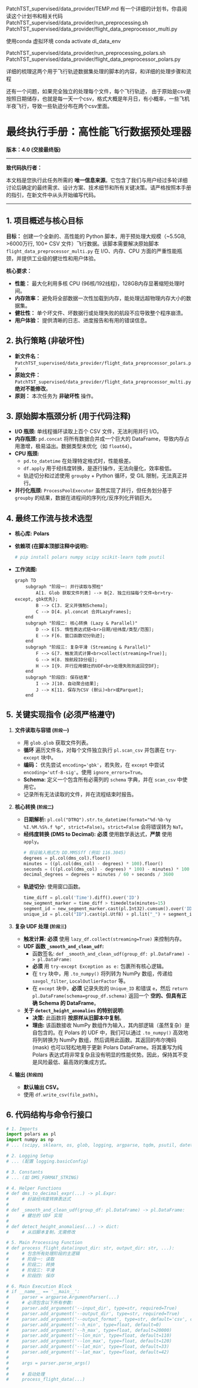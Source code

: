 PatchTST_supervised/data_provider/TEMP.md
有一个详细的计划书，你县阅读这个计划书和相关代码
PatchTST_supervised/data_provider/run_preprocessing.sh
PatchTST_supervised/data_provider/flight_data_preprocessor_multi.py

使用conda 虚拟环境 conda activate dl_data_env

PatchTST_supervised/data_provider/run_preprocessing_polars.sh
PatchTST_supervised/data_provider/flight_data_preprocessor_polars.py

详细的梳理这两个用于飞行轨迹数据集处理的脚本的内容，和详细的处理步骤和流程


还有一个问题，如果完全独立的处理每个文件，每个飞行轨迹，
由于原始是csv是按照日期储存，也就是每一天一个csv，格式大概是年月日，有小概率，一些飞机半夜飞行，导致一些轨迹分布在两个csv里面。


# **最终执行手册：高性能飞行数据预处理器**

**版本：4.0 (交接最终版)**

---

**致代码执行者：**

本文档是您执行此任务所需的 **唯一信息来源**。它包含了我们与用户经过多轮详细讨论后确定的最终需求、设计方案、技术细节和所有关键决策。请严格按照本手册的指引，在新文件中从头开始编写代码。

---

## **1. 项目概述与核心目标**

**目标：** 创建一个全新的、高性能的 Python 脚本，用于预处理大规模（~5.5GB, >6000万行, 100+ CSV 文件）飞行数据。该脚本需要解决原始脚本 `flight_data_preprocessor_multi.py` 在 I/O、内存、CPU 方面的严重性能瓶颈，并提供工业级的健壮性和用户体验。

**核心要求：**
*   **性能：** 最大化利用多核 CPU (96核/192线程)，128GB内存显著缩短处理时间。
*   **内存效率：** 避免将全部数据一次性加载到内存，能处理远超物理内存大小的数据集。
*   **健壮性：** 单个坏文件、坏数据行或处理失败的航段不应导致整个程序崩溃。
*   **用户体验：** 提供清晰的日志、进度报告和有用的错误信息。

## **2. 执行策略 (非破坏性)**

*   **新文件名：** `PatchTST_supervised/data_provider/flight_data_preprocessor_polars.py`
*   **原始文件：** `PatchTST_supervised/data_provider/flight_data_preprocessor_multi.py` **绝对不能修改**。
*   **原则：** 本次任务为 **非破坏性** 操作。

## **3. 原始脚本瓶颈分析 (用于代码注释)**

*   **I/O 瓶颈:** 单线程循环读取上百个 CSV 文件，无法利用并行 I/O。
*   **内存瓶颈:** `pd.concat` 将所有数据合并成一个巨大的 DataFrame，导致内存占用激增，极易溢出。数据类型未优化（如 `float64`）。
*   **CPU 瓶颈:**
    *   `pd.to_datetime` 在处理特定格式时，性能极差。
    *   `df.apply` 用于经纬度转换，是逐行操作，无法向量化，效率极低。
    *   轨迹切分和过滤使用 `groupby` + Python 循环，受 GIL 限制，无法真正并行。
*   **并行化瓶颈:** `ProcessPoolExecutor` 虽然实现了并行，但任务划分基于 `groupby` 的结果，数据在进程间的序列化/反序列化开销巨大。

## **4. 最终工作流与技术选型**

*   **核心库:** **Polars**
*   **依赖项 (在脚本顶部注释中说明):**
    ```python
    # pip install polars numpy scipy scikit-learn tqdm psutil
    ```

*   **工作流图:**
    ```mermaid
    graph TD
        subgraph "阶段一: 并行读取与预检"
            A[1. Glob 获取文件列表] --> B{2. 独立扫描每个文件<br>try-except, gbk优先};
            B --> C[3. 定义并强制Schema];
            C --> D[4. pl.concat 合并LazyFrames];
        end
        subgraph "阶段二: 核心转换 (Lazy & Parallel)"
            D --> E[5. 惰性表达式链<br>日期/经纬度/类型/范围];
            E --> F[6. 窗口函数切分轨迹];
        end
        subgraph "阶段三: 复杂平滑 (Streaming & Parallel)"
            F --> G[7. 触发流式计算<br>collect(streaming=True)];
            G --> H[8. 按航段ID分组];
            H --> I{9. 并行应用健壮的UDF<br>处理失败则返回空DF};
        end
        subgraph "阶段四: 保存结果"
            I --> J[10. 自动聚合结果];
            J --> K[11. 保存为CSV (默认)<br>或Parquet];
        end
    ```

## **5. 关键实现指令 (必须严格遵守)**

1.  **文件读取与容错 (`阶段一`)**
    *   用 `glob.glob` 获取文件列表。
    *   **循环** 遍历文件名，对每个文件独立执行 `pl.scan_csv` 并包裹在 `try-except` 块中。
    *   **编码：** 优先尝试 `encoding='gbk'`，若失败，在 `except` 中尝试 `encoding='utf-8-sig'`。使用 `ignore_errors=True`。
    *   **Schema:** 定义一个包含所有必需列的 `schema` 字典，并在 `scan_csv` 中使用它。
    *   记录所有无法读取的文件，并在流程结束时报告。

2.  **核心转换 (`阶段二`)**
    *   **日期解析:** `pl.col("DTRQ").str.to_datetime(format="%d-%b-%y %I.%M.%S%.f %p", strict=False)`。`strict=False` 会将错误转为 `NaT`。
    *   **经纬度转换 (DMS to Decimal):** **必须** 使用数学表达式，**严禁** 使用 `apply`。
        ```python
        # 假设输入格式为 DD.MMSSff (例如 116.3045)
        degrees = pl.col(dms_col).floor()
        minutes = ((pl.col(dms_col) - degrees) * 100).floor()
        seconds = (((pl.col(dms_col) - degrees) * 100) - minutes) * 100
        decimal_degrees = degrees + minutes / 60 + seconds / 3600
        ```
    *   **轨迹切分:** 使用窗口函数。
        ```python
        time_diff = pl.col('Time').diff().over('ID')
        new_segment_marker = time_diff > timedelta(minutes=15)
        segment_id = new_segment_marker.cast(pl.Int32).cumsum().over('ID')
        unique_id = pl.col("ID").cast(pl.Utf8) + pl.lit("_") + segment_id.cast(pl.Utf8)
        ```

3.  **复杂 UDF 处理 (`阶段三`)**
    *   **触发计算:** **必须** 使用 `lazy_df.collect(streaming=True)` 来控制内存。
    *   **UDF 函数 `_smooth_and_clean_udf`:**
        *   函数签名: `def _smooth_and_clean_udf(group_df: pl.DataFrame) -> pl.DataFrame:`
        *   **必须** 用 `try-except Exception as e:` 包裹所有核心逻辑。
        *   在 `try` 块中，用 `.to_numpy()` 将列转为 NumPy 数组，传递给 `savgol_filter`, `LocalOutlierFactor` 等。
        *   在 `except` 块中，**必须** 记录失败的 `Unique_ID` 和错误 `e`，然后 `return pl.DataFrame(schema=group_df.schema)` 返回一个 **空的、但具有正确 Schema 的 DataFrame**。
    *   **关于 `detect_height_anomalies` 的特别说明:**
        *   **决策:** 此函数将 **按原样从旧脚本中复制**。
        *   **理由:** 该函数接收 NumPy 数组作为输入，其内部逻辑（虽然复杂）是自包含的。在 Polars 的 UDF 中，我们可以通过 `.to_numpy()` 高效地将列转换为 NumPy 数组，然后调用此函数。其返回的布尔掩码 (mask) 也可以轻松地用于更新 Polars DataFrame。将其重写为纯 Polars 表达式将非常复杂且没有明显的性能优势。因此，保持其不变是风险最低、最高效的集成方式。

4.  **输出 (`阶段四`)**
    *   **默认输出 CSV。**
    *   使用 `df.write_csv(file_path)`。

## **6. 代码结构与命令行接口**

```python
# 1. Imports
import polars as pl
import numpy as np
# ... (scipy, sklearn, os, glob, logging, argparse, tqdm, psutil, datetime)

# 2. Logging Setup
# ... (配置 logging.basicConfig)

# 3. Constants
# ... (如 DMS_FORMAT_STRING)

# 4. Helper Functions
# def dms_to_decimal_expr(...) -> pl.Expr:
#     # 封装经纬度转换表达式
#
# def _smooth_and_clean_udf(group_df: pl.DataFrame) -> pl.DataFrame:
#     # 健壮的 UDF 实现
#
# def detect_height_anomalies(...) -> dict:
#     # 从旧脚本复制，无需修改

# 5. Main Processing Function
# def process_flight_data(input_dir: str, output_dir: str, ...):
#     # 包含所有处理阶段的主逻辑
#     # 阶段一: 读取
#     # 阶段二: 转换
#     # 阶段三: 平滑
#     # 阶段四: 保存

# 6. Main Execution Block
# if __name__ == '__main__':
#     parser = argparse.ArgumentParser(...)
#     # 必须包含以下所有参数:
#     parser.add_argument('--input_dir', type=str, required=True)
#     parser.add_argument('--output_dir', type=str, required=True)
#     parser.add_argument('--output_format', type=str, default='csv', choices=['csv', 'parquet'])
#     parser.add_argument('--h_min', type=float, default=0)
#     parser.add_argument('--h_max', type=float, default=20000)
#     parser.add_argument('--lon_min', type=float, default=110)
#     parser.add_argument('--lon_max', type=float, default=120)
#     parser.add_argument('--lat_min', type=float, default=33)
#     parser.add_argument('--lat_max', type=float, default=42)
#
#     args = parser.parse_args()
#
#     # 启动处理
#     process_flight_data(...)